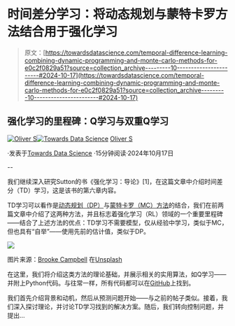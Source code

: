 # 时间差分学习：将动态规划与蒙特卡罗方法结合用于强化学习

> 原文：[https://towardsdatascience.com/temporal-difference-learning-combining-dynamic-programming-and-monte-carlo-methods-for-e0c2f0829a51?source=collection_archive---------10-----------------------#2024-10-17](https://towardsdatascience.com/temporal-difference-learning-combining-dynamic-programming-and-monte-carlo-methods-for-e0c2f0829a51?source=collection_archive---------10-----------------------#2024-10-17)

## 强化学习的里程碑：Q学习与双重Q学习

[](https://medium.com/@hrmnmichaels?source=post_page---byline--e0c2f0829a51--------------------------------)[![Oliver S](../Images/b5ee0fa2d5fb115f62e2e9dfcb92afdd.png)](https://medium.com/@hrmnmichaels?source=post_page---byline--e0c2f0829a51--------------------------------)[](https://towardsdatascience.com/?source=post_page---byline--e0c2f0829a51--------------------------------)[![Towards Data Science](../Images/a6ff2676ffcc0c7aad8aaf1d79379785.png)](https://towardsdatascience.com/?source=post_page---byline--e0c2f0829a51--------------------------------) [Oliver S](https://medium.com/@hrmnmichaels?source=post_page---byline--e0c2f0829a51--------------------------------)

·发表于[Towards Data Science](https://towardsdatascience.com/?source=post_page---byline--e0c2f0829a51--------------------------------) ·15分钟阅读·2024年10月17日

--

我们继续深入研究Sutton的书《强化学习：导论》[1]，在这篇文章中介绍时间差分（TD）学习，这是该书的第六章内容。

TD学习可以看作是[动态规划（DP）](/introducing-markov-decision-processes-setting-up-gymnasium-environments-and-solving-them-via-e806c36dc04f)与[蒙特卡罗（MC）方法](/monte-carlo-methods-for-solving-reinforcement-learning-problems-ff8389d46a3e)的结合，我们在前两篇文章中介绍了这两种方法，并且标志着强化学习（RL）领域的一个重要里程碑——结合了上述方法的优点：TD学习不需要模型，仅从经验中学习，类似于MC，但也具有“自举”——使用先前的估计值，类似于DP。

![](../Images/18ffe8d06e7bcab87fb8b4c749756123.png)

图片来源：[Brooke Campbell](https://unsplash.com/@bcampbell?utm_content=creditCopyText&utm_medium=referral&utm_source=unsplash) 在[Unsplash](https://unsplash.com/photos/brass-colored-analog-clock-Rw2-Y0nSIKQ?utm_content=creditCopyText&utm_medium=referral&utm_source=unsplash)

在这里，我们将介绍这类方法的理论基础，并展示相关的实用算法，如Q学习——并附上Python代码。与往常一样，所有代码都可以在[GitHub](https://github.com/hermanmichaels/rl_book)上找到。

我们首先介绍背景和动机，然后从预测问题开始——与之前的帖子类似。接着，我们深入探讨理论，并讨论TD学习找到的解决方案。随后，我们转向控制问题，并提出…

